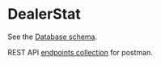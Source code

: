 # DealerStat

See the [Database schema](https://dbdiagram.io/d/607740a1b6aeb3052d9022f1).

REST API [endpoints collection](src/main/resources/DealerStat.postman_rest_api_collection.json)
for postman.